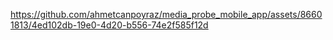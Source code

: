 

https://github.com/ahmetcanpoyraz/media_probe_mobile_app/assets/86601813/4ed102db-19e0-4d20-b556-74e2f585f12d

